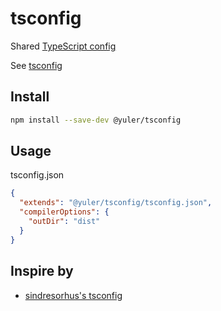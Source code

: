 # tsconfig

Shared [TypeScript config](https://www.typescriptlang.org/docs/handbook/tsconfig-json.html)

See [tsconfig](./tsconfig.json)

## Install

```bash
npm install --save-dev @yuler/tsconfig
```

## Usage

tsconfig.json

```json
{
  "extends": "@yuler/tsconfig/tsconfig.json",
  "compilerOptions": {
    "outDir": "dist"
  }
}
```

## Inspire by

- [sindresorhus's tsconfig](https://github.com/sindresorhus/tsconfig)
